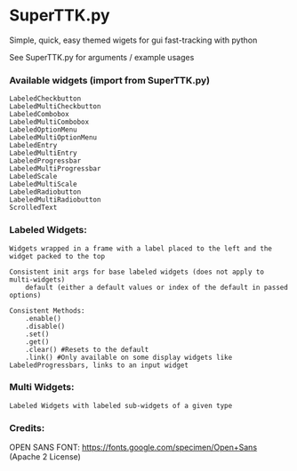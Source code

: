 # SuperTTK.py

Simple, quick, easy themed wigets for gui fast-tracking with python

See SuperTTK.py for arguments / example usages 

### Available widgets (import from SuperTTK.py)
	LabeledCheckbutton
	LabeledMultiCheckbutton
	LabeledCombobox
	LabeledMultiCombobox
	LabeledOptionMenu
	LabeledMultiOptionMenu
	LabeledEntry
	LabeledMultiEntry
	LabeledProgressbar
	LabeledMultiProgressbar
	LabeledScale
	LabeledMultiScale
	LabeledRadiobutton
	LabeledMultiRadiobutton
	ScrolledText

### Labeled Widgets:
	
	Widgets wrapped in a frame with a label placed to the left and the widget packed to the top

	Consistent init args for base labeled widgets (does not apply to multi-widgets)
		default (either a default values or index of the default in passed options)

	Consistent Methods:
		.enable()
		.disable()
		.set()
		.get()
		.clear() #Resets to the default
		.link() #Only available on some display widgets like LabeledProgressbars, links to an input widget

### Multi Widgets:
	Labeled Widgets with labeled sub-widgets of a given type



### Credits:

OPEN SANS FONT: https://fonts.google.com/specimen/Open+Sans (Apache 2 License)
